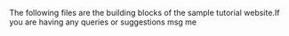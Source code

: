 The following files are the building blocks of the sample tutorial website.If you are having any queries or suggestions msg me
